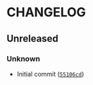 # CHANGELOG

## Unreleased

### Unknown

* Initial commit ([`55106cd`](https://github.com/EBI-Metabolights/metabolights-utils/commit/55106cd581fdd8d360b366c216ef85042f4c3906))
